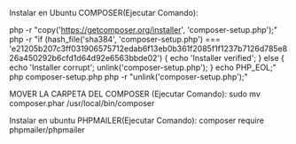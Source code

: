 
Instalar en Ubuntu COMPOSER(Ejecutar Comando):

php -r "copy('https://getcomposer.org/installer', 'composer-setup.php');"
php -r "if (hash_file('sha384', 'composer-setup.php') === 'e21205b207c3ff031906575712edab6f13eb0b361f2085f1f1237b7126d785e826a450292b6cfd1d64d92e6563bbde02') { echo 'Installer verified'; } else { echo 'Installer corrupt'; unlink('composer-setup.php'); } echo PHP_EOL;"
php composer-setup.php
php -r "unlink('composer-setup.php');"

MOVER LA CARPETA DEL COMPOSER (Ejecutar Comando):
sudo mv composer.phar /usr/local/bin/composer


Instalar en ubuntu PHPMAILER(Ejecutar Comando): 
composer require phpmailer/phpmailer

